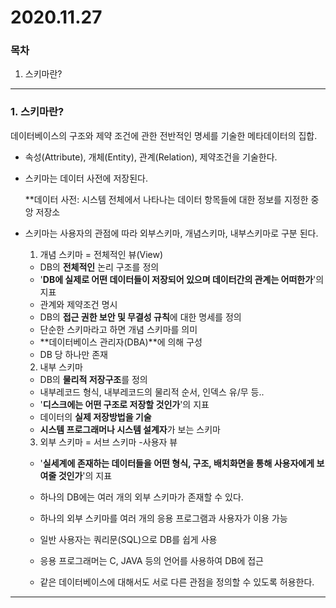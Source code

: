 # 2020.11.27

### 목차

1. 스키마란?

---

### 1. 스키마란?

데이터베이스의 구조와 제약 조건에 관한 전반적인 명세를 기술한 메타데이터의 집합.

- 속성(Attribute), 개체(Entity), 관계(Relation), 제약조건을 기술한다.

- 스키마는 데이터 사전에 저장된다.

  **데이터 사전: 시스템 전체에서 나타나는 데이터 항목들에 대한 정보를 지정한 중앙 저장소

- 스키마는 사용자의 관점에 따라 외부스키마, 개념스키마, 내부스키마로 구분 된다.

  1) 개념 스키마 = 전체적인 뷰(View)

  - DB의 **전체적인** 논리 구조를 정의
  - '**DB에 실제로 어떤 데이터들이 저장되어 있으며 데이터간의 관계는 어떠한가**'의 지표
  - 관계와 제약조건 명시
  - DB의 **접근 권한 보안 및 무결성 규칙**에 대한 명세를 정의
  - 단순한 스키마라고 하면 개념 스키마를 의미
  - **데이터베이스 관리자(DBA)**에 의해 구성
  - DB 당 하나만 존재

  2) 내부 스키마

  - DB의 **물리적 저장구조**를 정의
  - 내부레코드 형식, 내부레코드의 물리적 순서, 인덱스 유/무 등..
  - '**디스크에는 어떤 구조로 저장할 것인가**'의 지표
  - 데이터의 **실제 저장방법을 기술**
  - **시스템 프로그래머나 시스템 설계자**가 보는 스키마

  3) 외부 스키마 = 서브 스키마 -사용자 뷰

  - '**실세계에 존재하는 데이터들을 어떤 형식, 구조, 배치화면을 통해 사용자에게 보여줄 것인가**'의 지표

  - 하나의 DB에는 여러 개의 외부 스키마가 존재할 수 있다. 
  - 하나의 외부 스키마를 여러 개의 응용 프로그램과 사용자가 이용 가능
  - 일반 사용자는 쿼리문(SQL)으로 DB를 쉽게 사용
  - 응용 프로그래머는 C, JAVA 등의 언어를 사용하여 DB에 접근
  - 같은 데이터베이스에 대해서도 서로 다른 관점을 정의할 수 있도록 허용한다.

---





